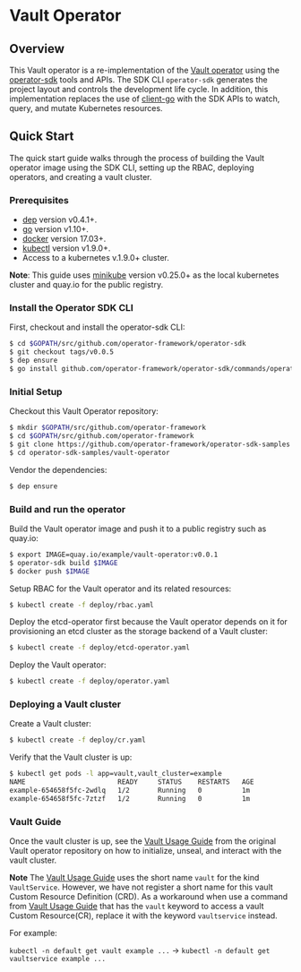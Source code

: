 # Vault Operator

## Overview 

This Vault operator is a re-implementation of the [Vault operator][vault_operator] using the [operator-sdk][operator_sdk] tools and APIs. The SDK CLI `operator-sdk` generates the project layout and controls the development life cycle. In addition, this implementation replaces the use of [client-go][client_go] with the SDK APIs to watch, query, and mutate Kubernetes resources.

## Quick Start

The quick start guide walks through the process of building the Vault operator image using the SDK CLI, setting up the RBAC, deploying operators, and creating a vault cluster.

### Prerequisites

- [dep][dep_tool] version v0.4.1+.
- [go][go_tool] version v1.10+.
- [docker][docker_tool] version 17.03+.
- [kubectl][kubectl_tool] version v1.9.0+.
- Access to a kubernetes v.1.9.0+ cluster.

**Note**: This guide uses [minikube][minikube_tool] version v0.25.0+ as the local kubernetes cluster and quay.io for the public registry.

### Install the Operator SDK CLI

First, checkout and install the operator-sdk CLI:

```sh
$ cd $GOPATH/src/github.com/operator-framework/operator-sdk
$ git checkout tags/v0.0.5
$ dep ensure
$ go install github.com/operator-framework/operator-sdk/commands/operator-sdk
```

### Initial Setup

Checkout this Vault Operator repository:

```sh
$ mkdir $GOPATH/src/github.com/operator-framework
$ cd $GOPATH/src/github.com/operator-framework
$ git clone https://github.com/operator-framework/operator-sdk-samples.git
$ cd operator-sdk-samples/vault-operator
```

Vendor the dependencies:

```sh
$ dep ensure
```

### Build and run the operator

Build the Vault operator image and push it to a public registry such as quay.io:

```sh
$ export IMAGE=quay.io/example/vault-operator:v0.0.1
$ operator-sdk build $IMAGE
$ docker push $IMAGE
```

Setup RBAC for the Vault operator and its related resources:

```sh
$ kubectl create -f deploy/rbac.yaml
```

Deploy the etcd-operator first because the Vault operator depends on it for provisioning an etcd cluster as the  storage backend of a Vault cluster:

```sh
$ kubectl create -f deploy/etcd-operator.yaml
```

Deploy the Vault operator:

```sh
$ kubectl create -f deploy/operator.yaml
```
### Deploying a Vault cluster

Create a Vault cluster:

```sh
$ kubectl create -f deploy/cr.yaml
```

Verify that the Vault cluster is up:

```sh
$ kubectl get pods -l app=vault,vault_cluster=example
NAME                       READY     STATUS    RESTARTS   AGE
example-654658f5fc-2wdlq   1/2       Running   0          1m
example-654658f5fc-7ztzf   1/2       Running   0          1m
```

### Vault Guide

Once the vault cluster is up, see the [Vault Usage Guide][guide] from the original Vault operator repository on how to initialize, unseal, and interact with the vault cluster.

**Note** The [Vault Usage Guide][guide] uses the short name `vault` for the kind `VaultService`. However, we have not register a short name for this vault Custom Resource Definition (CRD). As a workaround when use a command from [Vault Usage Guide][guide] that has the `vault` keyword to access a vault Custom Resource(CR), replace it with the keyword `vaultservice` instead.

For example:

`kubectl -n default get vault example ...` -> `kubectl -n default get vaultservice example ...`

[client_go]:https://github.com/kubernetes/client-go
[vault_operator]:https://github.com/coreos/vault-operator
[operator_sdk]:https://github.com/operator-framework/operator-sdk
[dep_tool]:https://golang.github.io/dep/docs/installation.html
[go_tool]:https://golang.org/dl/
[docker_tool]:https://docs.docker.com/install/
[kubectl_tool]:https://kubernetes.io/docs/tasks/tools/install-kubectl/
[minikube_tool]:https://github.com/kubernetes/minikube#installation
[guide]:https://github.com/coreos/vault-operator/blob/master/doc/user/vault.md 
